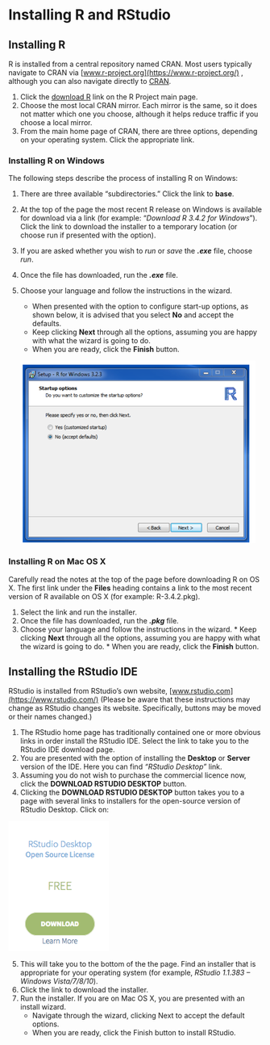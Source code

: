 # Installing R and RStudio 

## Installing R

R is installed from a central repository named CRAN. Most users typically navigate to CRAN via [www.r-project.org](https://www.r-project.org/) , although you can also navigate directly to [CRAN](https://cran.r-project.org/).

1.	Click the [download R](https://cran.r-project.org/mirrors.html) link on the R Project main page.
2.	Choose the most local CRAN mirror. Each mirror is the same, so it does not matter which one you choose, although it helps reduce traffic if you choose a local mirror. 
3.	From the main home page of CRAN, there are three options, depending on your operating system. Click the appropriate link. 



### Installing R on Windows
The following steps describe the process of installing R on Windows: 
1.	There are three available “subdirectories.” Click the link to **base**.
2.	At the top of the page the most recent R release on Windows is available for download via a link (for example: “*Download R 3.4.2 for Windows*”). Click the link to download the installer to a temporary location (or choose run if presented with the option).
3.	If you are asked whether you wish to *run* or *save* the ***.exe*** file, choose *run*.
4.	Once the file has downloaded, run the  ***.exe***  file.
5.	Choose your language and follow the instructions in the wizard. 
    * When presented with the option to configure start-up options, as shown below, it is advised that you select **No** and accept the defaults.
    * Keep clicking **Next** through all the options, assuming you are happy with what the wizard is going to do.
    * When you are ready, click the **Finish** button.
    
    ![](w_stp_r.png?raw=true)

### Installing R on Mac OS X
Carefully read the notes at the top of the page before downloading R on OS X.
The first link under the **Files** heading contains a link to the most recent version of R available on OS X (for example: R-3.4.2.pkg).
1.    Select the link and run the installer.
2.    Once the file has downloaded, run the ***.pkg*** file.
3.    Choose your language and follow the instructions in the wizard.
    * Keep clicking **Next** through all the options, assuming you are happy with what the wizard is going to do.
    * When you are ready, click the **Finish** button.
    

## Installing the RStudio IDE

RStudio is installed from RStudio’s own website, [www.rstudio.com](https://www.rstudio.com/) (Please be aware that these instructions may change as RStudio changes its website. Specifically, buttons may be moved or their names changed.)

1.    The RStudio home page has traditionally contained one or more obvious links in order install the RStudio IDE. Select the link to take you to the RStudio IDE download page.
2.    You are presented with the option of installing the **Desktop** or **Server** version of the IDE. Here you can find *“RStudio Desktop”* link.
3.    Assuming you do not wish to purchase the commercial licence now, click the **DOWNLOAD RSTUDIO DESKTOP** button.
4.    Clicking the **DOWNLOAD RSTUDIO DESKTOP** button takes you to a page with several links to installers for the open-source version of RStudio Desktop. Click on:

![](rstio.png?raw=true)

5. This will take you to the bottom of the the page.  Find an installer that is appropriate for your operating system (for example, *RStudio 1.1.383 – Windows Vista/7/8/10*).
6. Click the link to download the installer.
7. Run the installer. If you are on Mac OS X, you are presented with an install wizard.
    * Navigate through the wizard, clicking Next to accept the default options.
    * When you are ready, click the Finish button to install RStudio.





